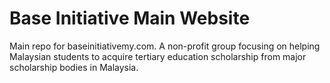 # Base Initiative Main Website
Main repo for baseinitiativemy.com. A non-profit group focusing on helping Malaysian students to acquire tertiary education scholarship from major scholarship bodies in Malaysia.

